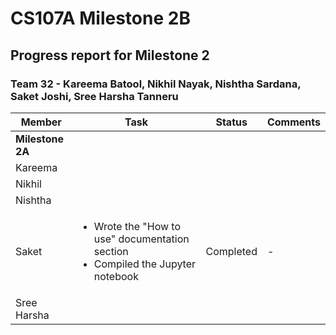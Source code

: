 # CS107A Milestone 2B
## Progress report for Milestone 2
### Team 32 - Kareema Batool, Nikhil Nayak, Nishtha Sardana, Saket Joshi, Sree Harsha Tanneru

| **Member**       | **Task**                                                                                                 | **Status** | **Comments** |
|------------------|----------------------------------------------------------------------------------------------------------|------------|--------------|
| **Milestone 2A** |                                                                                                          |            |              |
| Kareema          |                                                                                                          |            |              |
| Nikhil           |                                                                                                          |            |              |
| Nishtha          |                                                                                                          |            |              |
| Saket            | <ul><li> Wrote the "How to use" documentation section </li><li> Compiled the Jupyter notebook </li></ul> | Completed  | -            |
| Sree Harsha      |                                                                                                          |            |              |

